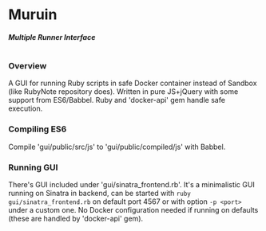 # Muruin
##### Multiple Runner Interface
#
### Overview

A GUI for running Ruby scripts in safe Docker container instead of Sandbox (like RubyNote repository does). Written in pure JS+jQuery with some support from ES6/Babbel. Ruby and 'docker-api' gem handle safe execution.

### Compiling ES6
Compile 'gui/public/src/js' to 'gui/public/compiled/js' with Babbel.

### Running GUI
There's GUI included under 'gui/sinatra_frontend.rb'. It's a minimalistic GUI running on Sinatra in backend, can be started with `ruby gui/sinatra_frontend.rb` on default port 4567 or with option `-p <port>` under a custom one. No Docker configuration needed if running on defaults (these are handled by 'docker-api' gem).
